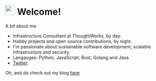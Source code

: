 <h1><img src="https://emojis.slackmojis.com/emojis/images/1531849430/4246/blob-sunglasses.gif?1531849430" width="30"/> Welcome!</h1>

A bit about me

- Infrastructure Consultant at ThoughtWorks, by day.
- Hobby projects and open source contributions, by night.
- I'm passionate about sustainable software development, scalable infrastructure and security.
- Langauges: Python, JavaScript, Rust, Golang and Java.
- [Twitter](https://twitter.com/theroyalkonkani).

Oh, and do check out my blog [here](https://123vivekr.github.io/)
